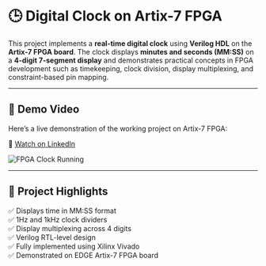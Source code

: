 
# 🕒 Digital Clock on Artix-7 FPGA

This project implements a **real-time digital clock** using **Verilog HDL** on the **Artix-7 FPGA board**. The clock displays **minutes and seconds (MM:SS)** on a **4-digit 7-segment display** and demonstrates practical concepts in FPGA development such as timekeeping, clock division, display multiplexing, and constraint-based pin mapping.

---

## 🎥 Demo Video

Here’s a live demonstration of the working project on Artix-7 FPGA:

🔗 [Watch on LinkedIn](https://www.linkedin.com/posts/z-b-mohammed-irfan-1849792a5_fpga-artix7-digitalclock-activity-7341061875184431105-9bFm/)

![FPGA Clock Running](images/fpga_clock_thumbnail.jpg) <!-- Optional image thumbnail -->

---

## 📘 Project Highlights

✅ Displays time in MM:SS format  
✅ 1Hz and 1kHz clock dividers  
✅ Display multiplexing across 4 digits  
✅ Verilog RTL-level design  
✅ Fully implemented using Xilinx Vivado  
✅ Demonstrated on EDGE Artix-7 FPGA board

